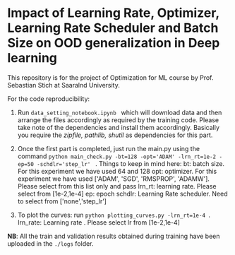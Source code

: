 # Impact of Learning Rate, Optimizer, Learning Rate Scheduler and Batch Size on OOD generalization in Deep learning

This repository is for the project of Optimization for ML course by Prof. Sebastian Stich at Saaralnd University.

For the code reproducibility:
1. Run ```data_setting_notebook.ipynb ``` which will download data and then arrange the files accordingly as required by the training code. Please take note of the dependencies and install them accordingly. Basically you require the *zipfile, pathlib, shutil* as dependencies for this part.
2. Once the first part is completed, just run the main.py using the command ```python main_check.py -bt=128 -opt='ADAM' -lrn_rt=1e-2 -ep=50 -schdlr='step_lr' ``` . 
    Things to keep in mind here: 
    bt: batch size. For this experiment we have used 64 and 128
    opt: optimizer. For this experiment we have used ['ADAM', 'SGD', 'RMSPROP', 'ADAMW']. Please select from this list only and pass
    lrn_rt: learning rate. Please select from [1e-2,1e-4]
    ep: epoch
    schdlr: Learning Rate scheduler. Need to select from ['none','step_lr']
  
 
3. To plot the curves: run ```python plotting_curves.py -lrn_rt=1e-4 ```. 
    lrn_rate: Learning rate . Please select lr from [1e-2,1e-4]

**NB**: All the train and validation results obtained during training have been uploaded in the ```./logs``` folder.

